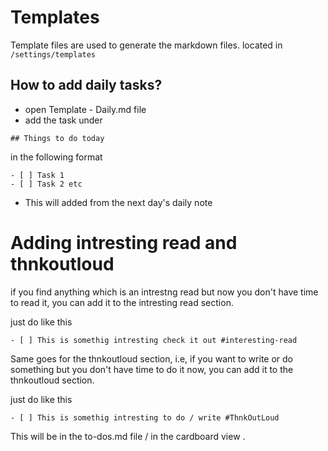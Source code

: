 # Templates 

Template files are used to generate the markdown files. 
located in `/settings/templates`

## How to add daily tasks?

- open Template - Daily.md file 
- add the task under 

```
## Things to do today
``` 

in the following format
```
- [ ] Task 1
- [ ] Task 2 etc
```
- This will added from the next day's daily note



<!-- #ThnkOutLoud & #interesting-read  -->

# Adding intresting read and thnkoutloud 

if you find anything which is an intrestng read but now you don't have time to read it, you can add it to the intresting read section.

just do like this 
```
- [ ] This is somethig intresting check it out #interesting-read
```

Same goes for the thnkoutloud section, i.e, if you want to write or do something but you don't have time to do it now, you can add it to the thnkoutloud section.

just do like this 
```
- [ ] This is somethig intresting to do / write #ThnkOutLoud
```

This will be in the to-dos.md file / in the cardboard view .


